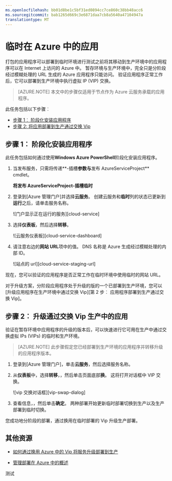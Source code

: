 ```yaml
---
ms.openlocfilehash: bb01d8be1c5bf31ed0894cc7ce860c38bb48acc6
ms.sourcegitcommit: bab1265d669c3e6871daa7cb8a5640a47104947a
translationtype: MT
---
```

<properties 
    pageTitle="云服务部署 (Node.js) 阶段，以 |Microsoft Azure" 
    description="了解如何部署到临时环境，Azure 应用程序，然后将部署到生产环境中使用虚拟 IP (VIP) 交换。" 
    services="cloud-services" 
    documentationCenter="nodejs" 
    authors="MikeWasson" 
    manager="wpickett" 
    editor=""/>

<tags 
    ms.service="cloud-services" 
    ms.workload="tbd" 
    ms.tgt_pltfrm="na" 
    ms.devlang="nodejs" 
    ms.topic="article" 
    ms.date="02/25/2015" 
    ms.author="mwasson"/>



# 临时在 Azure 中的应用

打包的应用程序可以部署到临时环境进行测试之前将其移动到生产环境中的应用程序可以在 Internet 上访问的 Azure 中。 暂存环境与生产环境中，完全只是分阶段经过模糊处理的 URL 生成的 Azure 应用程序只能访问。 验证应用程序正常工作后，它可以部署到生产环境中执行虚拟 IP (VIP) 交换。

> [AZURE.NOTE] 本文中的步骤仅适用于节点作为 Azure 云服务承载的应用程序。

此任务包括以下步骤︰

-   [步骤 1︰ 阶段化安装应用程序]
-   [步骤 2: 将应用部署到生产通过交换 Vip]

## 步骤 1︰ 阶段化安装应用程序

此任务包括如何通过使用**Windows Azure PowerShell**阶段化安装应用程序。

1.  当发布服务，只需将传递**-插槽**参数与**发布 AzureServiceProject** cmdlet。

    **将发布 AzureServiceProject-插槽临时**

2.  登录到[Azure 管理门户]并选择**云服务**。 创建云服务和**临时**列的状态已更新到**运行**之后，请单击服务名称。

    ![门户显示正在运行的服务][cloud-service]

3.  选择**仪表板**，然后选择**转移**。

    ![云服务仪表板][cloud-service-dashboard]

4. 请注意右边的**网站 URL**项中的值。 DNS 名称是 Azure 生成经过模糊处理的内部 ID。

    ![站点的 url][cloud-service-staging-url]

现在，您可以验证的应用程序是否正常工作在临时环境中使用临时的网站 URL。

对于升级方案，分阶段应用程序处于升级的版的一个已部署到生产环境，您可以[升级应用程序在生产环境中通过交换 Vip][第 2 步︰ 应用程序部署到生产通过交换 Vip]。

## 步骤 2︰ 升级通过交换 Vip 生产中的应用

验证在暂存环境中应用程序的升级的版本后，可以快速进行它可用在生产中通过交换虚拟 IPs (VIPs) 的临时和生产环境。

> [AZURE.NOTE] 此步骤假定您已经部署到生产环境的应用程序并转移升级的应用程序版本。

1.  登录到[Azure 管理门户]，单击**云服务**，然后选择服务名称。

2.  从**仪表板**中，选择**转移**，，然后单击页面底部**换**。 这将打开对话框中 VIP 交换。

    ![vip 交换对话框][vip-swap-dialog]

3.  查看信息，，然后单击**确定**。 两种部署开始更新临时部署切换到生产以及生产部署到临时切换。

您成功地分阶段的部署，通过换用在临时部署的 Vip 升级生产部署。

## 其他资源

- [如何通过换用 Azure 中的 Vip 将服务升级部署到生产]
- [管理部署在 Azure 中的概述]

  [步骤 1︰ 阶段化安装应用程序]: #step1
  [步骤 2: 将应用部署到生产通过交换 Vip]: #step2
  [Azure 的管理门户]: http://manage.windowsazure.com
[云服务]: ./media/cloud-services-nodejs-stage-application/staging-cloud-service-running.png
[云服务仪表板]: ./media/cloud-services-nodejs-stage-application/cloud-service-dashboard-staging.png
  [云服务临时 url]: ./media/cloud-services-nodejs-stage-application/cloud-service-staging-url.png
  [vip 交换对话框]: ./media/cloud-services-nodejs-stage-application/vip-swap-dialog.png
  [如何通过换用 Azure 中的 Vip 将服务升级部署到生产]: http://msdn.microsoft.com/library/windowsazure/ee517253.aspx
  [管理部署在 Azure 中的概述]: http://msdn.microsoft.com/library/windowsazure/hh386336.aspx
 

测试
